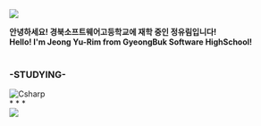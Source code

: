 <img src="https://capsule-render.vercel.app/api?type=waving&color=FF0000&height=250&section=header&text=Hello%20World!-nl-It's%20YuRim%20Jeong&fontSize=70&animation=twinkling&fontColor=FFFFFF&fontAlignY=20" />

**안녕하세요! 경북소프트웨어고등학교에 재학 중인 정유림입니다! <br/>
Hello! I'm Jeong Yu-Rim from GyeongBuk Software HighSchool!** <br/><br/>
### -STUDYING-
<img alt="Csharp" src ="https://img.shields.io/badge/Csharp-FF0000.svg?&style=for-the-badge&logo=Csharp&logoColor=white"/>
 <br/>
* * *
<br/>
<img src="https://capsule-render.vercel.app/api?type=waving&color=#390091&height=100&section=footer&fontSize=70&animation=twinkling&fontAlignY=20" />
<!--
**wjddbfla0716/wjddbfla0716** is a ✨ _special_ ✨ repository because its `README.md` (this file) appears on your GitHub profile.

Here are some ideas to get you started:

- 🔭 I’m currently working on ...
- 🌱 I’m currently learning ...
- 👯 I’m looking to collaborate on ...
- 🤔 I’m looking for help with ...
- 💬 Ask me about ...
- 📫 How to reach me: ...
- 😄 Pronouns: ...
- ⚡ Fun fact: ...
-->
